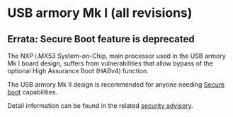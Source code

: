 USB armory Mk I (all revisions)
===============================

Errata: Secure Boot feature is deprecated
-----------------------------------------

The NXP i.MX53 System-on-Chip, main processor used in the USB armory Mk I board
design, suffers from vulnerabilities that allow bypass of the optional High
Assurance Boot (HABv4) function.

The USB armory Mk II design is recommended for anyone needing
[Secure boot](https://github.com/inversepath/usbarmory/wiki/Secure-boot-(Mk-II))
capabilities.

Detail information can be found in the related
[security advisory](https://github.com/inversepath/usbarmory/blob/master/software/secure_boot/Security_Advisory-Ref_QBVR2017-0001.txt).
